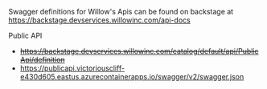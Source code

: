 Swagger definitions for Willow's Apis can be found on backstage at
https://backstage.devservices.willowinc.com/api-docs

Public API

- ~~https://backstage.devservices.willowinc.com/catalog/default/api/PublicApi/definition~~
- https://publicapi.victoriouscliff-e430d605.eastus.azurecontainerapps.io/swagger/v2/swagger.json
